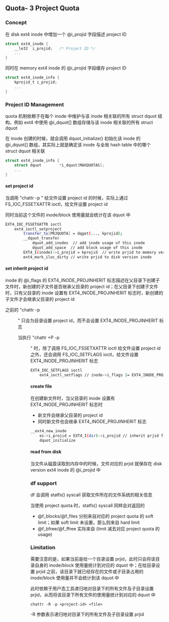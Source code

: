## Quota- 3 Project Quota


### Concept

在 disk ext4 inode 中增加一个 @i_projid 字段描述 project ID

```c
struct ext4_inode {
	__le32	i_projid;	/* Project ID */
	...
}
```

同时在 memory ext4 inode 的 @i_projid 字段缓存 project ID

```c
struct ext4_inode_info {
	kprojid_t i_projid;
	...
}
```


### Project ID Management

quota 机制依赖于在每个 inode 中维护与该 inode 相关联的所有 struct dquot 结构，例如 ext4 中使用 @i_dquot[] 数组存储与该 inode 相关联的所有 struct dquot

在 inode 创建的时候，就会调用 dquot_initialize() 初始化该 inode 的 @i_dquot[] 数组，其实际上就是确定该 inode 与全局 hash table 中的哪个 struct dquot 相关联

```c
struct ext4_inode_info {
	struct dquot		*i_dquot[MAXQUOTAS];
	...
}
```

#### set project id

当调用 "chattr -p <project-id> <file>" 给文件设置 project id 的时候，实际上通过 FS_IOC_FSSETXATTR ioctl，给文件设置 project id

同时当前这个文件的 inode/block 使用量就会统计在该 dquot 中

```sh
EXT4_IOC_FSSETXATTR ioctl
    ext4_ioctl_setproject
        transfer_to[PRJQUOTA] = dqget(..., kprojid);
        __dquot_transfer
            dquot_add_inodes  // add inode usage of this inode
            dquot_add_space  // add block usage of this inode
        EXT4_I(inode)->i_projid = kprojid  // write prjid to memory version inode
        ext4_mark_iloc_dirty // write prjid to disk version inode
```


#### set inherit project id

inode 的 @i_flags 的 EXT4_INODE_PROJINHERIT 标志描述在父目录下创建子文件时，新创建的子文件是否继承父目录的 project id；在父目录下创建子文件时，只有父目录的 inode 设置有 EXT4_INODE_PROJINHERIT 标志时，新创建的子文件才会继承父目录的 project id

之前的 "chattr -p <project-id> <dir>" 只会为目录设置 project id，而不会设置 EXT4_INODE_PROJINHERIT 标志

当执行 "chattr +P -p <project-id> <dir>" 时，除了调用 FS_IOC_FSSETXATTR ioctl 给文件设置 project id 之外，还会调用 FS_IOC_SETFLAGS ioctl，给文件设置 EXT4_INODE_PROJINHERIT 标志

```sh
EXT4_IOC_SETFLAGS ioctl
    ext4_ioctl_setflags // inode->i_flags |= EXT4_INODE_PROJINHERIT
```


#### create file

在创建新文件时，当父目录的 inode 设置有 EXT4_INODE_PROJINHERIT 标志时

- 新文件会继承父目录的 project id
- 同时新文件也会继承 EXT4_INODE_PROJINHERIT 标志

```sh
__ext4_new_inode
    ei->i_projid = EXT4_I(dir)->i_projid // inherit prjid from directory
    dquot_initialize
```


#### read from disk

当文件从磁盘读取到内存中的时候，文件对应的 prjid 就保存在 disk version ext4 inode 的 @i_projid 中


### df support

df 会调用 statfs() syscall 获取文件所在的文件系统的相关信息

当使用 project quota 时，statfs() syscall 同样会对返回的 

- @f_blocks/@f_files 分别来自对应的 project quota 的 soft limit；如果 soft limit 未设置，那么则来自 hard limit
- @f_bfree/@f_ffree 实际来自 (limit 减去对应 project quota 的 usage)


### Limitation

需要注意的是，如果当前是给一个目录设置 prjid，此时只会将该目录自身的 inode/block 使用量统计到对应的 dquot 中；在给目录设置 prjid 之前，该目录下就已经存在的文件或子目录占用的 inode/block 使用量并不会统计到该 dquot 中

此时依赖于用户态工具递归地对目录下的所有文件及子目录设置 prjid，从而将该目录下所有文件的使用量统计到对应的 dquot 中

```
chattr -R -p <project-id> <file>
```

-R 参数表示递归地对目录下的所有文件及子目录设置 prjid
